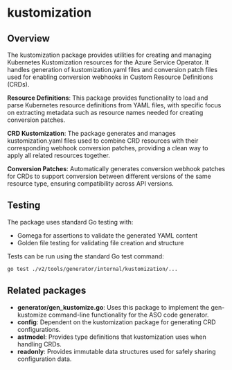 # kustomization

## Overview

The kustomization package provides utilities for creating and managing Kubernetes Kustomization resources for the Azure Service Operator. It handles generation of kustomization.yaml files and conversion patch files used for enabling conversion webhooks in Custom Resource Definitions (CRDs).

**Resource Definitions**: This package provides functionality to load and parse Kubernetes resource definitions from YAML files, with specific focus on extracting metadata such as resource names needed for creating conversion patches.

**CRD Kustomization**: The package generates and manages kustomization.yaml files used to combine CRD resources with their corresponding webhook conversion patches, providing a clean way to apply all related resources together.

**Conversion Patches**: Automatically generates conversion webhook patches for CRDs to support conversion between different versions of the same resource type, ensuring compatibility across API versions.

## Testing

The package uses standard Go testing with:

* Gomega for assertions to validate the generated YAML content
* Golden file testing for validating file creation and structure

Tests can be run using the standard Go test command:

```bash
go test ./v2/tools/generator/internal/kustomization/...
```

## Related packages

* **generator/gen_kustomize.go**: Uses this package to implement the gen-kustomize command-line functionality for the ASO code generator.
* **config**: Dependent on the kustomization package for generating CRD configurations.
* **astmodel**: Provides type definitions that kustomization uses when handling CRDs.
* **readonly**: Provides immutable data structures used for safely sharing configuration data.
